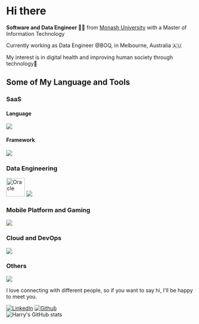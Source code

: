 <h1>Hi there</h1>

<p><b>Software and Data Engineer 👨‍💻</b> from <a href="https://monash.edu">Monash University<a> with a Master of Information Technology</br>
 </p>
<p>Currently working as Data Engineer @BOQ, in Melbourne, Australia 🇦🇺</p>
<p>My interest is in digital health and improving human society through technology🏥</p>
 
<h2>Some of My Language and Tools</h2>

<h3>SaaS</h3>
<h4>Language</h4>
<img src="https://skillicons.dev/icons?i=ts,js,html,css,java,nodejs" />
<h4>Framework</h4>
<img src="https://skillicons.dev/icons?i=react,angular,nextjs,nestjs,spring,flask,django,dotnet,bootstrap,materialui" />
<h3>Data Engineering</h3>
<img width="50" src="https://user-images.githubusercontent.com/25181517/117208736-bdedc080-adf5-11eb-912f-61c7d43705f6.png" alt="Oracle" title="Oracle"/>
<img src="https://skillicons.dev/icons?i=py,pytorch,kafka,tensorflow,r,matlab,octave,mysql,postgres,mongo,cassandra,dynamodb,ipfs" />
<h3>Mobile Platform and Gaming</h3>
<img src="https://skillicons.dev/icons?i=kotlin,swift,unity,unreal,cs" />
<h3>Cloud and DevOps</h3>
<img src="https://skillicons.dev/icons?i=aws,azure,gcp,heroku,bash,cloudflare,git,docker,jenkins,githubactions" />
<h3>Others</h3>
<img src="https://skillicons.dev/icons?i=rust,go,gherkin,latex,md,postman,figma,raspberrypi" />

<p>I love connecting with different people, so if you want to say hi, I'll be happy to meet you.</p>

[![LinkedIn](https://img.shields.io/badge/-HarryZhan-blue?style=flat-square&logo=Linkedin&logoColor=white&link=https://www.linkedin.com/in/harry-zhan-watson-30486b134/)](https://www.linkedin.com/in/harry-zhan-watson-30486b134/)
[![Github](https://img.shields.io/github/followers/watanaberyunosuke?label=follow&style=social)](https://github.com/watanaberyunosuke) <br>
![Harry's GitHub stats](https://github-readme-stats.vercel.app/api?username=watanaberyunosuke&show_icons=true&theme=prussian)


